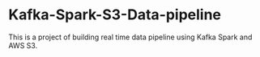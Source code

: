 # Kafka-Spark-S3-Data-pipeline

This is a project of building real time data pipeline using Kafka Spark and AWS S3.
